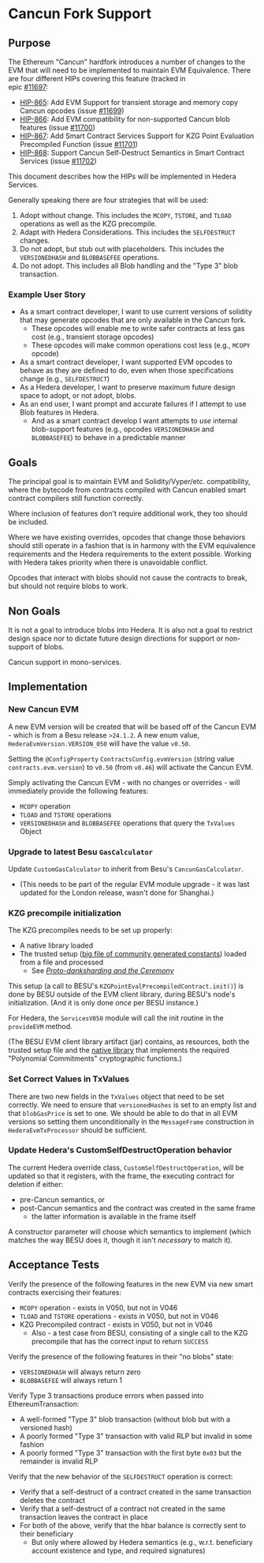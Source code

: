 # Cancun Fork Support

## Purpose

The Ethereum "Cancun" hardfork introduces a number of changes to the EVM that will need to be implemented to maintain EVM
Equivalence. There are four different HIPs covering this feature (tracked in  
  epic [#11697](https://github.com/hashgraph/hedera-services/issues/11697):
* [HIP-865](https://hips.hedera.com/hip/hip-865): Add EVM Support for transient storage and memory 
  copy Cancun opcodes (issue [#11699](https://github.com/hashgraph/hedera-services/issues/11699))
* [HIP-866](https://hips.hedera.com/hip/hip-866): Add EVM compatibility for non-supported Cancun blob features
  (issue [#11700](https://github.com/hashgraph/hedera-services/issues/11700))
* [HIP-867](https://hips.hedera.com/hip/hip-867): Add Smart Contract Services Support for KZG Point 
  Evaluation Precompiled Function (issue [#11701](https://github.com/hashgraph/hedera-services/issues/11701))
* [HIP-868](https://hips.hedera.com/hip/hip-868): Support Cancun Self-Destruct  Semantics in Smart
  Contract Services (issue [#11702](https://github.com/hashgraph/hedera-services/issues/11702))

This document describes how the HIPs will be implemented in Hedera Services.

Generally speaking there are four strategies that will be used:

1. Adopt without change. This includes the `MCOPY`, `TSTORE`, and `TLOAD` operations as well as the KZG precompile.
2. Adapt with Hedera Considerations. This includes the `SELFDESTRUCT` changes.
3. Do not adopt, but stub out with placeholders. This includes the `VERSIONEDHASH` and `BLOBBASEFEE` operations.
4. Do not adopt. This includes all Blob handling and the "Type 3" blob transaction.

### Example User Story

<!-- **TODO(Nana): more specific user stories highlighting the capabilities to users** -->

* As a smart contract developer, I want to use current versions of solidity that may generate opcodes that are only
  available in the Cancun fork.
  * These opcodes will enable me to write safer contracts at less gas cost (e.g., transient storage opcodes)
  * These opcodes will make common operations cost less (e.g., `MCOPY` opcode)
* As a smart contract developer, I want supported EVM opcodes to behave as they are defined to do, even when those
  specifications change (e.g., `SELFDESTRUCT`)
* As a Hedera developer, I want to preserve maximum future design space to adopt, or not adopt, blobs.
* As an end user, I want prompt and accurate failures if I attempt to use Blob features in Hedera.
  * And as a smart contract develop I want attempts to _use_ internal blob-support features (e.g.,
    opcodes `VERSIONEDHASH` and `BLOBBASEFEE`) to behave in a predictable manner

## Goals

The principal goal is to maintain EVM and Solidity/Vyper/etc. compatibility, where the bytecode from contracts compiled
with Cancun enabled smart contract compilers still function correctly.

Where inclusion of features don't require additional work, they too should be included.

Where we have existing overrides, opcodes that change those behaviors should still operate in a fashion that is in
harmony with the EVM equivalence requirements and the Hedera requirements to the extent possible. Working with Hedera
takes priority when there is unavoidable conflict.

Opcodes that interact with blobs should not cause the contracts to break, but should not require blobs to work.

## Non Goals

It is not a goal to introduce blobs into Hedera. It is also not a goal to restrict design space nor to dictate future
design directions for support or non-support of blobs.

Cancun support in mono-services.

## Implementation

### New Cancun EVM

A new EVM version will be created that will be based off of the Cancun EVM - which is from a Besu
release `>24.1.2`.  A new enum value, `HederaEvmVersion.VERSION_050` will have the value `v0.50`.  

Setting the `@ConfigProperty` `ContractsConfig.evmVersion` (string value `contracts.evm.version`) 
to `v0.50` (from `v0.46`) will activate the Cancun EVM.

Simply activating the Cancun EVM - with no changes or overrides - will immediately provide the 
following features:

* `MCOPY` operation
* `TLOAD` and `TSTORE` operations
* `VERSIONEDHASH` and `BLOBBASEFEE` operations that query the `TxValues` Object

### Upgrade to latest Besu `GasCalculator`

Update `CustomGasCalculator` to inherit from Besu's `CancunGasCalculator`.
* (This needs to be part of the regular EVM module upgrade - it was last updated for the London
release, wasn't done for Shanghai.)

### KZG precompile initialization

The KZG precompiles needs to be set up properly:
* A native library loaded
* The trusted setup ([big file of community generated constants](https://github.com/ethereum/c-kzg-4844/blob/main/src/trusted_setup.txt))
  loaded from a file and processed
  * See [_Proto-danksharding and the Ceremony_](https://ceremony.ethereum.org/)

This setup (a call to BESU's `KZGPointEvalPrecompiledContract.init()`) is done by BESU outside of
the EVM client library, during BESU's node's initialization.  (And it is only done _once_ per BESU
instance.)

For Hedera, the `ServicesV050` module will call the init routine in the `provideEVM` method.

(The BESU EVM client library artifact (jar) contains, as resources, both the trusted setup file and
the [native library](https://github.com/ethereum/c-kzg-4844/tree/main) that implements the required
"Polynomial Commitments" cryptographic functions.)

### Set Correct Values in TxValues

There are two new fields in the `TxValues` object that need to be set correctly. We need to ensure
that `versionedHashes` is set to an empty list and that `blobGasPrice` is set to one. We should be able to do that in all
EVM versions so setting them unconditionally in the `MessageFrame` construction in `HederaEvmTxProcessor` should be
sufficient.

<!-- **TODO(Nana): Set them in the EVM versions how? Is there a specific class that needs to be updated or a method that needs to be overridden?** -->


### Update Hedera's CustomSelfDestructOperation behavior

The current Hedera override class, `CustomSelfDestructOperation`, will be updated so that it registers, 
with the frame, the executing contract for deletion if either:
* pre-Cancun semantics, or
* post-Cancun semantics and the contract was created in the same frame
  * the latter information is available in the frame itself

A constructor parameter will choose which semantics to implement (which matches the way BESU does it,
    though it isn't _necessary_ to match it).

## Acceptance Tests

Verify the presence of the following features in the new EVM via new smart contracts exercising their features:

* `MCOPY` operation - exists in V050, but not in V046
* `TLOAD` and `TSTORE` operations - exists in V050, but not in V046
* KZG Precompiled contract - exists in V050, but not in V046
  * Also - a test case from BESU, consisting of a single call to the KZG precompile that has the
    correct input to return `SUCCESS`

Verify the presence of the following features in their "no blobs" state:

* `VERSIONEDHASH` will always return zero
* `BLOBBASEFEE` will always return 1

Verify Type 3 transactions produce errors when passed into EthereumTransaction:

* A well-formed "Type 3" blob transaction (without blob but with a versioned hash)
* A poorly formed "Type 3" transaction with valid RLP but invalid in some fashion
* A poorly formed "Type 3" transaction with the first byte `0x03` but the remainder is invalid RLP

Verify that the new behavior of the `SELFDESTRUCT` operation is correct:

* Verify that a self-destruct of a contract created in the same transaction deletes the contract
* Verify that a self-destruct of a contract not created in the same transaction leaves the contract in place
* For both of the above, verify that the hbar balance is correctly sent to their beneficiary
  * But only where allowed by Hedera semantics (e.g., w.r.t. beneficiary account existence and type,
    and required signatures)

